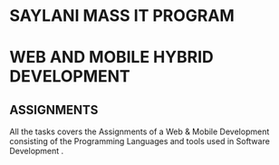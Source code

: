 # SAYLANI MASS IT PROGRAM 
# WEB AND MOBILE HYBRID DEVELOPMENT
## ASSIGNMENTS
All the tasks covers the Assignments of a  Web & Mobile Development consisting of the Programming Languages and tools used in Software Development .
